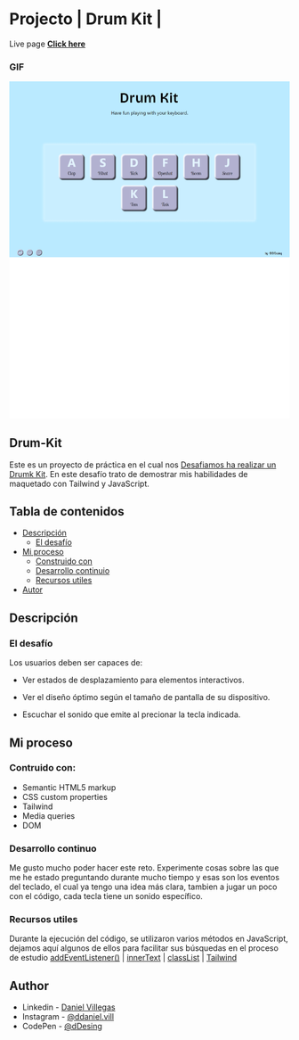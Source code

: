# Projecto | Drum Kit | 

Live page **[Click here](https://villd.github.io/Drum-Kit/)**

### GIF

![capturas](https://raw.githubusercontent.com/VillD/Drum-Kit/main/images/gif.gif)

## Drum-Kit

Este es un proyecto de práctica en el cual nos [Desafiamos ha realizar un Drumk Kit](https://villd.github.io/Drum-Kit/). En este desafío trato de demostrar mis habilidades de maquetado con Tailwind y JavaScript.

## Tabla de contenidos

- [Descripción](#descripción)
   - [El desafío](#el-desafío)
- [Mi proceso](#my-process)
   - [Construido con](#contruido-con)
   - [Desarrollo continuio](#desarrollo-continuo)
   - [Recursos utiles](#recursos-utiles)
- [Autor](#autor)

## Descripción

### El desafío

Los usuarios deben ser capaces de:

- Ver estados de desplazamiento para elementos interactivos.
  
- Ver el diseño óptimo según el tamaño de pantalla de su dispositivo.
  
- Escuchar el sonido que emite al precionar la tecla indicada.

## Mi proceso

### Contruido con:

- Semantic HTML5 markup
- CSS custom properties
- Tailwind
- Media queries
- DOM

### Desarrollo continuo

Me gusto mucho poder hacer este reto. Experimente cosas sobre las que me he estado preguntando durante mucho tiempo y esas son los eventos del teclado, el cual ya tengo una idea más clara, tambien a jugar un poco con el código, cada tecla tiene un sonido específico.

### Recursos utiles

Durante la ejecución del código, se utilizaron varios métodos en JavaScript, dejamos aquí algunos de ellos para facilitar sus búsquedas en el proceso de estudio [addEventListener()](https://developer.mozilla.org/en-US/docs/Web/API/EventTarget/addEventListener) | [innerText](https://developer.mozilla.org/en-US/docs/Web/API/HTMLElement/innerText) | [classList](https://developer.mozilla.org/es/docs/Web/API/Element/classList) | [Tailwind](https://tailwindcss.com/)

## Author

- Linkedin - [Daniel Villegas](https://www.linkedin.com/in/daniel-rodriguez-villegas-349b01240/)
- Instagram - [@ddaniel.vill](https://www.instagram.com/ddaniel.vill/)
- CodePen - [@dDesing](https://codepen.io/dDesing)

